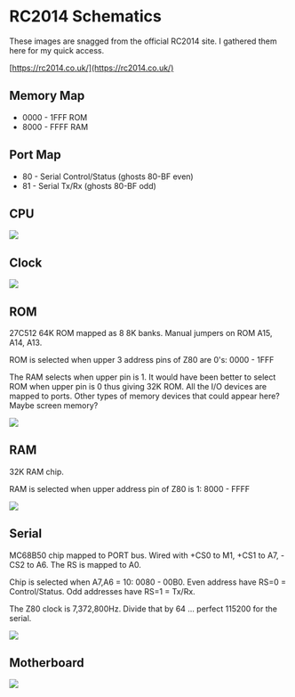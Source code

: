 # RC2014 Schematics

These images are snagged from the official RC2014 site. I gathered them here for my quick access.

[https://rc2014.co.uk/](https://rc2014.co.uk/)

## Memory Map
  - 0000 - 1FFF ROM
  - 8000 - FFFF RAM
  
## Port Map
  - 80 - Serial Control/Status (ghosts 80-BF even)
  - 81 - Serial Tx/Rx (ghosts 80-BF odd)

## CPU

![](docs/cpu.jpg)

## Clock

![](docs/clock.jpg)

## ROM

27C512 64K ROM mapped as 8 8K banks. Manual jumpers on ROM A15, A14, A13.

ROM is selected when upper 3 address pins of Z80 are 0's: 0000 - 1FFF

The RAM selects when upper pin is 1. It would have been better to select ROM when upper pin is 0
thus giving 32K ROM. All the I/O devices are mapped to ports. Other types of memory devices
that could appear here? Maybe screen memory?

![](docs/rom.jpg)

## RAM

32K RAM chip.

RAM is selected when upper address pin of Z80 is 1: 8000 - FFFF

![](docs/ram.jpg)

## Serial

MC68B50 chip mapped to PORT bus. Wired with +CS0 to M1, +CS1 to A7, -CS2 to A6. The RS is
mapped to A0.

Chip is selected when A7,A6 = 10: 0080 - 00B0. Even address have RS=0 = Control/Status. Odd
addresses have RS=1 = Tx/Rx.

The Z80 clock is 7,372,800Hz. Divide that by 64 ... perfect 115200 for the serial.

![](docs/serial.jpg)

## Motherboard

![](docs/board.jpg)
